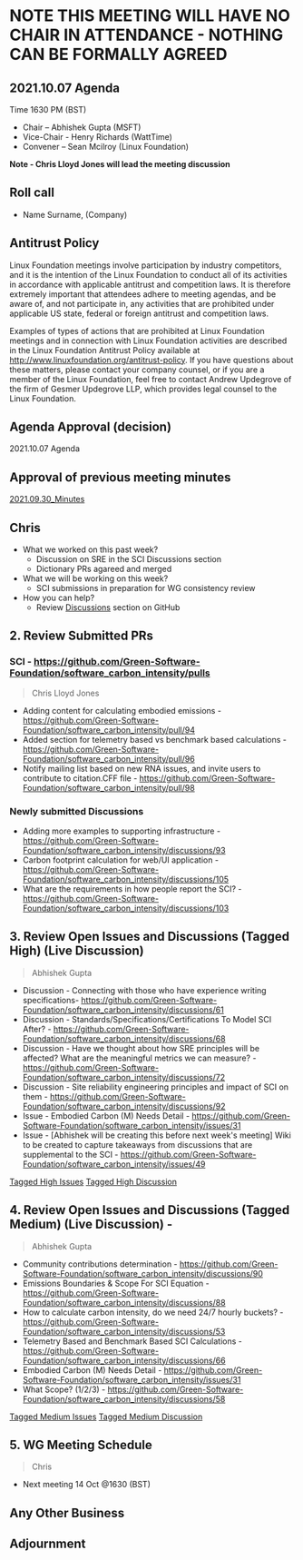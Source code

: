 
# NOTE THIS MEETING WILL HAVE NO CHAIR IN ATTENDANCE - NOTHING CAN BE FORMALLY AGREED

## 2021.10.07 Agenda
Time 1630 PM (BST)

- Chair – Abhishek Gupta (MSFT)
- Vice-Chair - Henry Richards (WattTime)
- Convener – Sean Mcilroy (Linux Foundation)

**Note - Chris Lloyd Jones will lead the meeting discussion**

## Roll call
* Name Surname, (Company)  
  
## Antitrust Policy
Linux Foundation meetings involve participation by industry competitors, and it is the intention of the Linux Foundation to conduct 
all of its activities in accordance with applicable antitrust and competition laws. 
It is therefore extremely important that attendees adhere to meeting agendas, and be aware of, and not participate in, any activities 
that are prohibited under applicable US state, federal or foreign antitrust and competition laws.

Examples of types of actions that are prohibited at Linux Foundation meetings and in connection with Linux Foundation activities are 
described in the Linux Foundation Antitrust Policy available at http://www.linuxfoundation.org/antitrust-policy. 
If you have questions about these matters, please contact your company counsel, or if you are a member of the Linux Foundation, 
feel free to contact Andrew Updegrove of the firm of Gesmer Updegrove LLP, which provides legal counsel to the Linux Foundation.
  
## Agenda Approval (decision) 
2021.10.07 Agenda
  
## Approval of previous meeting minutes
[2021.09.30_Minutes](https://github.com/Green-Software-Foundation/standards_wg/blob/seanmcilroy29-patch-1/Agenda_Minutes/2021.09.30_Minutes_draft.md)

## Chris
- What we worked on this past week?
  - Discussion on SRE in the SCI Discussions section  
  - Dictionary PRs agareed and merged
- What we will be working on this week?
  - SCI submissions in preparation for WG consistency review
- How you can help?
  - Review [Discussions](https://github.com/Green-Software-Foundation/software_carbon_intensity/discussions) section on GitHub

## 2. Review Submitted PRs

### SCI - https://github.com/Green-Software-Foundation/software_carbon_intensity/pulls

> Chris Lloyd Jones

- Adding content for calculating embodied emissions - https://github.com/Green-Software-Foundation/software_carbon_intensity/pull/94
- Added section for telemetry based vs benchmark based calculations - https://github.com/Green-Software-Foundation/software_carbon_intensity/pull/96
-  Notify mailing list based on new RNA issues, and invite users to contribute to citation.CFF file - https://github.com/Green-Software-Foundation/software_carbon_intensity/pull/98

### Newly submitted Discussions

- Adding more examples to supporting infrastructure - https://github.com/Green-Software-Foundation/software_carbon_intensity/discussions/93
- Carbon footprint calculation for web/UI application - https://github.com/Green-Software-Foundation/software_carbon_intensity/discussions/105
- What are the requirements in how people report the SCI? - https://github.com/Green-Software-Foundation/software_carbon_intensity/discussions/103

## 3. Review Open Issues and Discussions (Tagged High) (Live Discussion)
> Abhishek Gupta
- Discussion - Connecting with those who have experience writing specifications- https://github.com/Green-Software-Foundation/software_carbon_intensity/discussions/61
- Discussion - Standards/Specifications/Certifications To Model SCI After? - https://github.com/Green-Software-Foundation/software_carbon_intensity/discussions/68
- Discussion - Have we thought about how SRE principles will be affected? What are the meaningful metrics we can measure? - https://github.com/Green-Software-Foundation/software_carbon_intensity/discussions/72
- Discussion - Site reliability engineering principles and impact of SCI on them - https://github.com/Green-Software-Foundation/software_carbon_intensity/discussions/92
- Issue - Embodied Carbon (M) Needs Detail - https://github.com/Green-Software-Foundation/software_carbon_intensity/issues/31
- Issue - [Abhishek will be creating this before next week's meeting] Wiki to be created to capture takeaways from discussions that are supplemental to the SCI - https://github.com/Green-Software-Foundation/software_carbon_intensity/issues/49

[Tagged High Issues](https://github.com/Green-Software-Foundation/software_carbon_intensity/issues?q=is%3Aissue+is%3Aopen+label%3Ahigh)
[Tagged High Discussion](https://github.com/Green-Software-Foundation/software_carbon_intensity/discussions?discussions_q=label%3Ahigh)

## 4. Review Open Issues and Discussions (Tagged Medium) (Live Discussion) - 
> Abhishek Gupta
- Community contributions determination - https://github.com/Green-Software-Foundation/software_carbon_intensity/discussions/90
- Emissions Boundaries & Scope For SCI Equation - https://github.com/Green-Software-Foundation/software_carbon_intensity/discussions/88
- How to calculate carbon intensity, do we need 24/7 hourly buckets? - https://github.com/Green-Software-Foundation/software_carbon_intensity/discussions/53
- Telemetry Based and Benchmark Based SCI Calculations - https://github.com/Green-Software-Foundation/software_carbon_intensity/discussions/66
- Embodied Carbon (M) Needs Detail - https://github.com/Green-Software-Foundation/software_carbon_intensity/issues/31
- What Scope? (1/2/3) - https://github.com/Green-Software-Foundation/software_carbon_intensity/discussions/58

[Tagged Medium Issues](https://github.com/Green-Software-Foundation/software_carbon_intensity/issues?q=is%3Aissue+is%3Aopen+label%3Amedium)
[Tagged Medium Discussion](https://github.com/Green-Software-Foundation/software_carbon_intensity/discussions?discussions_q=label%3Amedium)

## 5. WG Meeting Schedule
> Chris
- Next meeting 14 Oct @1630 (BST) 

## Any Other Business

## Adjournment
